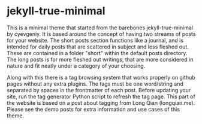 # jekyll-true-minimal
This is a minimal theme that started from the barebones jekyll-true-minimal by cyevgeniy. It is based around the concept of having two streams of posts for your website. The short posts section functions like a journal, and is intended for daily posts that are scattered in subject and less fleshed out. These are contained in a folder "short" within the default posts directory. The long posts is for more fleshed out writings, that are more considered in nature and fit neatly under a category of your choosing.

Along with this there is a tag browsing system that works properly on github pages without any extra plugins. The tags must be one word/string and separated by spaces in the frontmatter of each post. Before updating your site, run the tag generator Python script to refresh the tag page. This part of the website is based on a post about tagging from Long Qian (longqian.me). Please see the demo posts for extra information and use cases of this theme.
